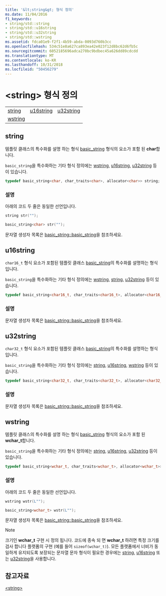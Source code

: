 ```yaml
---
title: '&lt;string&gt; 형식 정의'
ms.date: 11/04/2016
f1_keywords:
- string/std::string
- string/std::u16string
- string/std::u32string
- string/std::wstring
ms.assetid: fdca01e9-f2f1-4b59-abda-0093d760b3cc
ms.openlocfilehash: 534c51e8a627ca893ea42e023f12d8bc62d6fb5c
ms.sourcegitcommit: 6052185696adca270bc9bdbec45a626dd89cdcdd
ms.translationtype: MT
ms.contentlocale: ko-KR
ms.lasthandoff: 10/31/2018
ms.locfileid: "50456279"
---
```

# <a name="ltstringgt-typedefs"></a>&lt;string&gt; 형식 정의

||||
|-|-|-|
|[string](#string)|[u16string](#u16string)|[u32string](#u32string)|
|[wstring](#wstring)|

## <a name="string"></a>  string

템플릿 클래스의 특수화를 설명 하는 형식 [basic_string](../standard-library/basic-string-class.md) 형식의 요소가 포함 된 **char**합니다.

`basic_string`을 특수화하는 기타 형식 정의에는 [wstring](../standard-library/string-typedefs.md#wstring), [u16string](../standard-library/string-typedefs.md#u16string), [u32string](../standard-library/string-typedefs.md#u32string) 등이 있습니다.

```cpp
typedef basic_string<char, char_traits<char>, allocator<char>> string;
```

### <a name="remarks"></a>설명

아래의 코드 두 줄은 동일한 선언입니다.

```cpp
string str("");

basic_string<char> str("");
```

문자열 생성자 목록은 [basic_string::basic_string](../standard-library/basic-string-class.md#basic_string)을 참조하세요.

## <a name="u16string"></a>  u16string

`char16_t` 형식 요소가 포함된 템플릿 클래스 [basic_string](../standard-library/basic-string-class.md)의 특수화를 설명하는 형식입니다.

`basic_string`을 특수화하는 기타 형식 정의에는 [wstring](../standard-library/string-typedefs.md#wstring), [string](../standard-library/string-typedefs.md#string), [u32string](../standard-library/string-typedefs.md#u32string) 등이 있습니다.

```cpp
typedef basic_string<char16_t, char_traits<char16_t>, allocator<char16_t>> u16string;
```

### <a name="remarks"></a>설명

문자열 생성자 목록은 [basic_string::basic_string](../standard-library/basic-string-class.md#basic_string)을 참조하세요.

## <a name="u32string"></a>  u32string

`char32_t` 형식 요소가 포함된 템플릿 클래스 [basic_string](../standard-library/basic-string-class.md)의 특수화를 설명하는 형식입니다.

`basic_string`을 특수화하는 기타 형식 정의에는 [string](../standard-library/string-typedefs.md#string), [u16string](../standard-library/string-typedefs.md#u16string), [wstring](../standard-library/string-typedefs.md#wstring) 등이 있습니다.

```cpp
typedef basic_string<char32_t, char_traits<char32_t>, allocator<char32_t>> u32string;
```

### <a name="remarks"></a>설명

문자열 생성자 목록은 [basic_string::basic_string](../standard-library/basic-string-class.md#basic_string)을 참조하세요.

## <a name="wstring"></a>  wstring

템플릿 클래스의 특수화를 설명 하는 형식 [basic_string](../standard-library/basic-string-class.md) 형식의 요소가 포함 된 **wchar_t**합니다.

`basic_string`을 특수화하는 기타 형식 정의에는 [string](../standard-library/string-typedefs.md#string), [u16string](../standard-library/string-typedefs.md#u16string), [u32string](../standard-library/string-typedefs.md#u32string) 등이 있습니다.

```cpp
typedef basic_string<wchar_t, char_traits<wchar_t>, allocator<wchar_t>> wstring;
```

### <a name="remarks"></a>설명

아래의 코드 두 줄은 동일한 선언입니다.

```cpp
wstring wstr(L"");

basic_string<wchar_t> wstr(L"");
```

문자열 생성자 목록은 [basic_string::basic_string](../standard-library/basic-string-class.md#basic_string)을 참조하세요.

> [!NOTE]
> 크기인 **wchar_t** 구현 시 정의 됩니다. 코드에 종속 되 면 **wchar_t** 하려면 특정 크기를 검사 합니다 플랫폼의 구현 (예를 들어 `sizeof(wchar_t)`). 모든 플랫폼에서 너비가 동일하게 유지되도록 보장되는 문자열 문자 형식이 필요한 경우에는 [string](../standard-library/string-typedefs.md#string), [u16string](../standard-library/string-typedefs.md#u16string) 또는 [u32string](../standard-library/string-typedefs.md#u32string)을 사용합니다.

## <a name="see-also"></a>참고자료

[\<string>](../standard-library/string.md)<br/>
